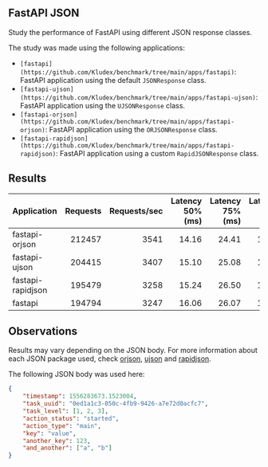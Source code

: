 ## FastAPI JSON

Study the performance of FastAPI using different JSON response classes.

The study was made using the following applications:

- `[fastapi](https://github.com/Kludex/benchmark/tree/main/apps/fastapi)`: FastAPI application using the default `JSONResponse` class.
- `[fastapi-ujson](https://github.com/Kludex/benchmark/tree/main/apps/fastapi-ujson)`: FastAPI application using the `UJSONResponse` class.
- `[fastapi-orjson](https://github.com/Kludex/benchmark/tree/main/apps/fastapi-orjson)`: FastAPI application using the `ORJSONResponse` class.
- `[fastapi-rapidjson](https://github.com/Kludex/benchmark/tree/main/apps/fastapi-rapidjson)`: FastAPI application using a custom `RapidJSONResponse` class.

## Results

| Application | Requests | Requests/sec | Latency 50% (ms) | Latency 75% (ms) | Latency Avg (ms) |
| --------- | -----------: |-----------: | ---------------: | ---------------: | ---------------: |
| fastapi-orjson | 212457 | 3541 | 14.16 | 24.41 | 18.05
| fastapi-ujson | 204415 | 3407 | 15.10 | 25.08 | 18.77
| fastapi-rapidjson | 195479 | 3258 | 15.24 | 26.50 | 19.63
| fastapi | 194794 | 3247 | 16.06 | 26.07 | 19.69


## Observations

Results may vary depending on the JSON body. For more information about each JSON package used,
check [orjson](https://github.com/ijl/orjson), [ujson](https://github.com/ultrajson/ultrajson)
and [rapidjson](https://github.com/python-rapidjson/python-rapidjson).

The following JSON body was used here:
```json
{
    "timestamp": 1556283673.1523004,
    "task_uuid": "0ed1a1c3-050c-4fb9-9426-a7e72d0acfc7",
    "task_level": [1, 2, 3],
    "action_status": "started",
    "action_type": "main",
    "key": "value",
    "another_key": 123,
    "and_another": ["a", "b"]
}
```